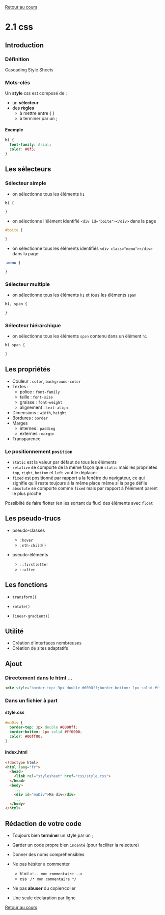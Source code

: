 [Retour au cours](../cours.md)

# 2.1 css

## Introduction

### Définition

Cascading Style Sheets

### Mots-clés

Un __style__ css est composé de :

* un __sélecteur__
* des __règles__
	- à mettre entre { }
	- à terminer par un ;

#### Exemple

```css
h1 {
  font-family: Arial;
  color: #0f5;
}
```

## Les sélecteurs

### Sélecteur simple

* on sélectionne tous les éléments `h1`

```css
h1 {

}
```
* on sélectionne l'élément identifié `<div id="boite"></div>` dans la page

```css
#boite {

}
```
* on sélectionne tous les éléments identifiés `<div class="menu"></div>` dans la page

```css
.menu {

}
```

### Sélecteur multiple

* on sélectionne tous les éléments `h1` et tous les éléments `span`

```css
h1, span {

}
```

### Sélecteur hiérarchique

* on sélectionne tous les éléments `span` contenu dans un élément `h1`

```css
h1 span {

}
```

## Les propriétés

* Couleur : `color`, `background-color`
* Textes :
	- police : `font-family`
	- taille : `font-size`
	- graisse : `font-weight`
	- alignement : `text-align`
* Dimensions : `width`, `height`
* Bordures : `border`
* Marges
	- internes : `padding`
	- externes : `margin`
* Transparence

### Le positionnement `position`

* `static` est la valeur par défaut de tous les éléments
* `relative` se comporte de la même façon que `static` mais les propriétés `top`, `right`, `bottom` et `left` vont le déplacer
* `fixed` est positionné par rapport a la fenêtre du navigateur, ce qui signifie qu'il reste toujours à la même place même si la page défile
* `absolute` se comporte comme `fixed` mais par rapport à l'élément parent le plus proche

Possibilté de faire flotter (en les sortant du flux) des éléments avec `float` 

## Les pseudo-trucs

- pseudo-classes
	+ `:hover`
	+ `:nth-child()`

- pseudo-éléments
	+ `::firstletter`
	+ `::after`

## Les fonctions

- `transform()`

- `rotate()`

- `linear-gradient()`

## Utilité

* Création d'interfaces nombreuses
* Création de sites adaptatifs

## Ajout

### Directement dans le html ...

```html
<div style="border-top: 3px double #0000ff;border-bottom: 1px solid #ff0000;color: #00ff00;">Ma div</div>
```

### Dans un fichier à part

#### style.css

```css
#maDiv {
  border-top: 3px double #0000ff;
  border-bottom: 1px solid #ff0000;
  color: #00ff00;
}
```

#### index.html

```html
<!doctype html>
<html lang="fr">
  <head>
    <link rel="stylesheet" href="css/style.css">
  </head>
  <body>
    ...
    <div id="maDiv">Ma div</div>
    ...
  </body>
</html>
```

## Rédaction de votre code

- Toujours bien __terminer__ un style par un ;

- Garder un code propre bien `indenté` (pour faciliter la relecture)

- Donner des noms compréhensibles

- Ne pas hésiter à commenter
	* html `<!-- mon commentaire -->`
	* css ` /* mon commentaire */`

- Ne pas __abuser__ du copier/coller

- Une seule déclaration par ligne

[Retour au cours](../cours.md)
